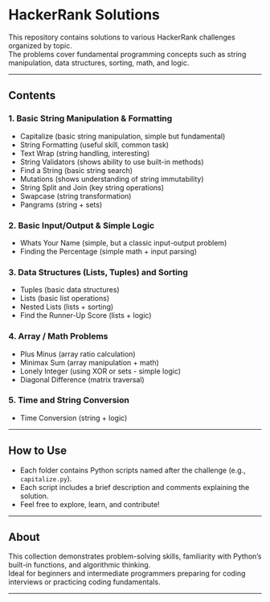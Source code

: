 # HackerRank Solutions

This repository contains solutions to various HackerRank challenges organized by topic.  
The problems cover fundamental programming concepts such as string manipulation, data structures, sorting, math, and logic.

---

## Contents

### 1. Basic String Manipulation & Formatting  
- Capitalize (basic string manipulation, simple but fundamental)  
- String Formatting (useful skill, common task)  
- Text Wrap (string handling, interesting)  
- String Validators (shows ability to use built-in methods)  
- Find a String (basic string search)  
- Mutations (shows understanding of string immutability)  
- String Split and Join (key string operations)  
- Swapcase (string transformation)  
- Pangrams (string + sets)  

### 2. Basic Input/Output & Simple Logic  
- Whats Your Name (simple, but a classic input-output problem)  
- Finding the Percentage (simple math + input parsing)  

### 3. Data Structures (Lists, Tuples) and Sorting  
- Tuples (basic data structures)  
- Lists (basic list operations)  
- Nested Lists (lists + sorting)  
- Find the Runner-Up Score (lists + logic)  

### 4. Array / Math Problems  
- Plus Minus (array ratio calculation)  
- Minimax Sum (array manipulation + math)  
- Lonely Integer (using XOR or sets - simple logic)  
- Diagonal Difference (matrix traversal)  

### 5. Time and String Conversion  
- Time Conversion (string + logic)  

---

## How to Use

- Each folder contains Python scripts named after the challenge (e.g., `capitalize.py`).  
- Each script includes a brief description and comments explaining the solution.  
- Feel free to explore, learn, and contribute!

---

## About

This collection demonstrates problem-solving skills, familiarity with Python’s built-in functions, and algorithmic thinking.  
Ideal for beginners and intermediate programmers preparing for coding interviews or practicing coding fundamentals.

---


